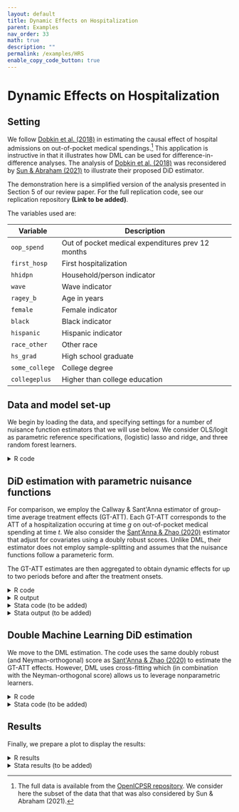 ```yaml
---
layout: default
title: Dynamic Effects on Hospitalization
parent: Examples
nav_order: 33
math: true
description: ""
permalink: /examples/HRS
enable_copy_code_button: true
---
```


# Dynamic Effects on Hospitalization

## Setting

We follow [Dobkin et al. (2018)](https://www.aeaweb.org/articles?id=10.1257/aer.20161038) in estimating the causal effect of hospital admissions on out-of-pocket medical spendings.[^bhnote] This application is instructive in that it illustrates how DML can be used for difference-in-difference analyses. The analysis of [Dobkin et al. (2018)](https://www.aeaweb.org/articles?id=10.1257/aer.20161038) was reconsidered by [Sun & Abraham (2021)](https://doi.org/10.1016/j.jeconom.2020.09.006) to illustrate their proposed DiD estimator. 

[^bhnote]: The full data is available from the [OpenICPSR repository](https://www.openicpsr.org/openicpsr/project/116186/version/V1/view?path=/openicpsr/116186/fcr:versions/V1&type=project). We consider here the subset of the data that that was also considered by Sun & Abraham (2021).

The demonstration here is a simplified version of the analysis presented in Section 5 of our review paper. For the full replication code, see our replication repository **(Link to be added)**.

The variables used are:

| Variable | Description |
| ----------- | ----------------|
| `oop_spend` | Out of pocket medical expenditures prev 12 months|
| `first_hosp` | First hospitalization |
| `hhidpn` | Household/person indicator |
| `wave` | Wave indicator |
| `ragey_b` | Age in years |
| `female` | Female indicator |         
| `black` | Black indicator |          
| `hispanic` | Hispanic indicator |         
| `race_other` | Other race |           
| `hs_grad` | High school graduate |
| `some_college` | College degree |         
| `collegeplus` | Higher than college education |       

## Data and model set-up

We begin by loading the data, and specifying settings for a number of nuisance function estimators that we will use below. We consider OLS/logit as parametric reference specifications, (logistic) lasso and ridge, and three random forest learners.

<details markdown="block">
<summary>R code</summary>

Note that for the DiD analyses to run in R, you will need to install a modified version of the original `did` package by Callaway & Santa'Anna.

```
# Hard-coded hyperparameters
library("did")
#devtools::install_github("thomaswiemann/did",ref="dev-ddml")
library(ddml)
library(readr)

dat <- read_csv("https://dmlguide.github.io/assets/dta/HRS_long.csv")

# Learners for E[Y|D=0,X] estimation
learners = list(
  list(fun = ols),
  list(fun = mdl_glmnet,
      args = list(alpha = 1)),
  list(fun = mdl_glmnet,
       args = list(alpha = 0)),
  list(fun = mdl_ranger,
      args = list(num.trees = 1000, # random forest, high regularization
                  min.node.size = 100)),
  list(fun = mdl_ranger,
      args = list(num.trees = 1000, # random forest, medium regularization
                  min.node.size = 10)),
  list(fun = mdl_ranger,
      args = list(num.trees = 1000, # random forest, low regularization
                  min.node.size = 1)))

# Hard-code learners for treatment reduced-form
learners_DX = list(
  list(fun = mdl_glm,
      args = list(family = "binomial")),
  list(fun = mdl_glmnet,
      args = list(family = "binomial", # logit-lasso
                  alpha = 1)),
  list(fun = mdl_glmnet,
      args = list(family = "binomial", # logit-ridge
                  alpha = 0)),
  list(fun = mdl_ranger,
      args = list(num.trees = 1000, # random forest, high regularization
                  min.node.size = 100)),
  list(fun = mdl_ranger,
      args = list(num.trees = 1000, # random forest, medium regularization
                  min.node.size = 10)),
  list(fun = mdl_ranger,
      args = list(num.trees = 1000, # random forest, low regularization
                  min.node.size = 1)))
```

</details>

## DiD estimation with parametric nuisance functions

For comparison, we employ the Callway & Sant'Anna estimator of group-time average treatment effects (GT-ATT). Each GT-ATT corresponds to the ATT of a hospitalization occuring at time $g$ on out-of-pocket medical spending at time $t$. We also consider the [Sant'Anna & Zhao (2020)](https://doi.org/10.1016/j.jeconom.2020.06.003) estimator that adjust for covariates using a doubly robust scores. Unlike DML, their estimator does not employ sample-splitting and assumes that the nuisance functions follow a parameteric form.

The GT-ATT estimates are then aggregated to obtain dynamic effects for up to two periods before and after the treatment onsets.  

<details markdown="block">
<summary>R code</summary>

```
# Without controls
attgt_0 <- att_gt(yname = "oop_spend",
                  gname = "first_hosp",
                  idname = "hhidpn",
                  tname = "wave",
                  control_group = "notyettreated",
                  xformla = NULL,
                  data = dat,
                  bstrap=FALSE)
# Aggregation
dyn_0 <- aggte(attgt_0, type = "dynamic", bstrap = FALSE)

# With controls
attgt_lm <- att_gt(yname = "oop_spend",
                   gname = "first_hosp",
                   idname = "hhidpn",
                   tname = "wave",
                   control_group = "notyettreated",
                   xformla = ~ ragey_b+ragey_b^2+ragey_b^3+female+black+
                     hispanic+race_other+hs_grad+some_college+collegeplus,
                   data = dat,
                   bstrap=FALSE,
                   est_method = "dr",
                   learners = list(list(fun = ols)),
                   learners_DX = list(list(fun = mdl_glm,
                                           args = list(family = binomial))),
                   type = "average",
                   trim = 0.001)
# Aggregation
dyn_lm <- aggte(attgt_lm, type = "dynamic", bstrap = FALSE)
```

</details>

<details markdown="block">
<summary>R output</summary>

```
> attgt_0 

Call:
att_gt(yname = "oop_spend", tname = "wave", idname = "hhidpn", 
    gname = "first_hosp", xformla = NULL, data = dat, control_group = "notyettreated", 
    bstrap = FALSE)

Reference: Callaway, Brantly and Pedro H.C. Sant'Anna.  "Difference-in-Differences with Multiple Time Periods." Journal of Econometrics, Vol. 225, No. 2, pp. 200-230, 2021. <https://doi.org/10.1016/j.jeconom.2020.12.001>, <https://arxiv.org/abs/1803.09015> 

Group-Time Average Treatment Effects:
 Group Time  ATT(g,t) Std. Error [95% Pointwise  Conf. Band]  
     8    8 3028.6250   913.4765       1238.2440    4819.006 *
     8    9 1247.6922   860.7461       -439.3392    2934.724  
     8   10  800.1065  1007.5356      -1174.6271    2774.840  
     9    8 -169.9604  1128.4012      -2381.5861    2041.665  
     9    9 3324.3702   958.7806       1445.1947    5203.546 *
     9   10  106.8378   650.6511      -1168.4149    1382.091  
    10    8   37.8749  1403.3889      -2712.7167    2788.467  
    10    9 -410.5810  1027.0575      -2423.5767    1602.415  
    10   10 3091.5084   995.4291       1140.5031    5042.514 *
---
Signif. codes: `*' confidence band does not cover 0

P-value for pre-test of parallel trends assumption:  0.94949
Control Group:  Not Yet Treated,  Anticipation Periods:  0
Estimation Method:  Doubly Robust
```

</details>

<details markdown="block">
<summary>Stata code (to be added)</summary>

To be added. 

</details>

<details markdown="block">
<summary>Stata output (to be added)</summary>

To be added. 

</details>

## Double Machine Learning DiD estimation

We move to the DML estimation. The code uses the same doubly robust (and Neyman-orthogonal) score as [Sant'Anna & Zhao (2020)](https://doi.org/10.1016/j.jeconom.2020.06.003) to estimate the GT-ATT effects. However, DML uses cross-fitting which (in combination with the Neyman-orthogonal score) allows us to leverage nonparametric learners.

<details markdown="block">
<summary>R code</summary>

```
attgt_dml <- att_gt(yname = "oop_spend",
                    gname = "first_hosp",
                    idname = "hhidpn",
                    tname = "wave",
                    control_group = "notyettreated",
                    xformla = ~ ragey_b+female+black+
                      hispanic+race_other+hs_grad+some_college+collegeplus,
                    data = dat,
                    bstrap=FALSE,
                    est_method = "ddml",
                    learners=learners,
                    learners_DX=learners_DX,
                    ensemble_type="nnls",
                    sample_folds=15,
                    shortstack=TRUE,
                    trim = 0.001,
                    silent=FALSE)
dyn_dml <- aggte(attgt_dml, type = "dynamic", bstrap = FALSE)
```

</details>

<details markdown="block">
<summary>Stata code (to be added)</summary>

To be added. 

</details>

## Results

Finally, we prepare a plot to display the results:

<details markdown="block">
<summary>R results</summary>

```
res <- bind_rows(
  data.frame(egt=dyn_dml$egt,att=dyn_dml$att.egt,se=dyn_dml$se.egt,estimator="DiD-DML"),
  data.frame(egt=dyn_lm$egt,att=dyn_lm$att.egt,se=dyn_lm$se.egt,estimator="With controls"),
  data.frame(egt=dyn_0$egt,att=dyn_0$att.egt,se=dyn_0$se.egt,estimator="Without controls")
) 
res |>
  ggplot() +
  geom_pointrange(aes(x=egt,y=att,
                      ymin=att-1.96*se,ymax=att+1.96*se,
                      color=estimator),position=position_dodge(width=0.2)) +
  geom_hline(yintercept=0,linetype="dashed") 
```

![HRS results](https://dmlguide.github.io/assets/images/HRS.png "HRS results")

</details>

<details markdown="block">
<summary>Stata results (to be added)</summary>

To be added. 

</details>

